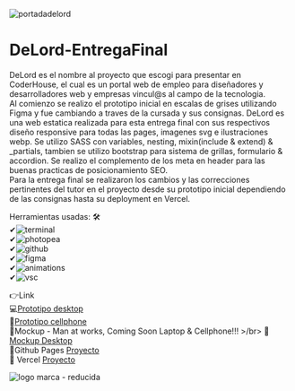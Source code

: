 
![portadadelord](https://github.com/DIGORACCOON4279/DeLord-Preentrega3/assets/88150970/2e5541df-d457-4dad-ad0d-d85cc01b8ee3)
</br>
# DeLord-EntregaFinal

DeLord es el nombre al proyecto que escogi para presentar en CoderHouse, el cual es un portal web de empleo para diseñadores y desarrolladores web y empresas vincul@s al campo de la tecnologia.</br>
Al comienzo se realizo el prototipo inicial en escalas de grises utilizando Figma y fue cambiando a traves de la cursada y sus consignas. DeLord es una web estatica realizada para esta entrega final con sus respectivos diseño responsive para todas las pages, imagenes svg e ilustraciones webp. Se utilizo SASS con variables, nesting, mixin(include & extend) & _partials, tambien se utilizo bootstrap para sistema de grillas, formulario & accordion. Se realizo el complemento de los meta en header para las buenas practicas de posicionamiento SEO.</br>
Para la entrega final se realizaron los cambios y las correcciones pertinentes del tutor en el proyecto desde su prototipo inicial dependiendo de las consignas hasta su deployment en Vercel.

Herramientas usadas: 🛠
</br>
✔![terminal](https://github.com/DIGORACCOON4279/EntregaFinal/assets/88150970/7fc04eb4-166a-4f6b-b2e9-e9d589f56c32)</br>
✔![photopea](https://github.com/DIGORACCOON4279/EntregaFinal/assets/88150970/7f7aaaa0-9a4f-43c2-a00b-5332015aeb52)</br>
✔![github](https://github.com/DIGORACCOON4279/EntregaFinal/assets/88150970/96ebcd2e-75e0-4952-84b8-a1f396a1ce7b)</br>
✔![figma](https://github.com/DIGORACCOON4279/EntregaFinal/assets/88150970/799ba9b9-7ac5-4e15-b0aa-eccfae442aa1)</br>
✔![animations](https://github.com/DIGORACCOON4279/EntregaFinal/assets/88150970/59a6538b-2134-4c54-952c-c8539343de07)</br>
✔![vsc](https://github.com/DIGORACCOON4279/EntregaFinal/assets/88150970/9102670c-92eb-448c-b102-c5af4ce21e67)</br>

👉Link  </br>
💻[Prototipo desktop](https://www.figma.com/proto/uA574xOChxtF5VhNTMiwAX/Delord?page-id=0%3A1&type=design&node-id=32-9&viewport=-818%2C-6106%2C0.4&t=N2PTUORlqXvggZVU-1&scaling=scale-down&starting-point-node-id=32%3A9&mode=design)</br>
📱[Prototipo cellphone](https://www.figma.com/proto/uA574xOChxtF5VhNTMiwAX/Delord?page-id=172%3A3037&type=design&node-id=176-2189&viewport=1677%2C1687%2C0.34&t=7u2bsnRTLdKVq25E-1&scaling=scale-down&starting-point-node-id=176%3A2189&mode=design)</br>
🚧Mockup - Man at works, Coming Soon Laptop & Cellphone!!! >/br>
🚧[Mockup Desktop](https://delord.vercel.app/views/testimonies.html)</br>
🚀Github Pages [Proyecto](https://digoraccoon4279.github.io/EntregaFinal/)</br>
🚀 Vercel [Proyecto](https://delord.vercel.app/)



![logo marca - reducida](https://github.com/DIGORACCOON4279/MercurioGUI/assets/88150970/e8492f0f-bf40-4810-ab83-fea9f0dfe61e)
